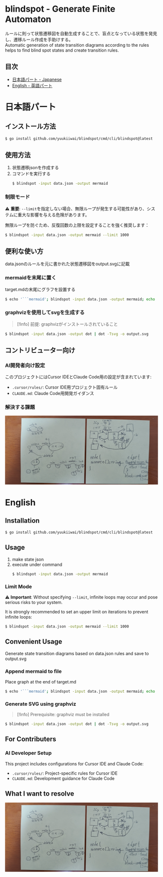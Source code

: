 # blindspot - Generate Finite Automaton
ルールに則って状態遷移図を自動生成することで、盲点となっている状態を発見し、遷移ルール作成を手助けする。  
Automatic generation of state transition diagrams according to the rules helps to find blind spot states and create transition rules.
## 目次
- [日本語パート - Japanese](#日本語パート)
- [English - 英語パート](#english)

# 日本語パート
## インストール方法
```sh
$ go install github.com/yuukiiwai/blindspot/cmd/cli/blindspot@latest
```

## 使用方法
1. 状態遷移jsonを作成する
2. コマンドを実行する
    ```sh
    $ blindspot -input data.json -output mermaid
    ```

### 制限モード
⚠️ **重要**: `--limit`を指定しない場合、無限ループが発生する可能性があり、システムに重大な影響を与える危険があります。

無限ループを防ぐため、反復回数の上限を設定することを強く推奨します：
```sh
$ blindspot -input data.json -output mermaid --limit 1000
```

## 便利な使い方
data.jsonのルールを元に書かれた状態遷移図をoutput.svgに記載

### mermaidを末尾に置く
target.mdの末尾にグラフを設置する
```sh
$ echo '```mermaid'; blindspot -input data.json -output mermaid; echo '```' >> target.md
```

### graphvizを使用してsvgを生成する
> [!Info]
> 前提: graphvizがインストールされていること

```sh
$ blindspot -input data.json -output dot | dot -Tsvg -o output.svg
```

## コントリビューター向け
### AI開発者向け設定
このプロジェクトにはCursor IDEとClaude Code用の設定が含まれています:
- `.cursor/rules/`: Cursor IDE用プロジェクト固有ルール
- `CLAUDE.md`: Claude Code用開発ガイダンス

### 解決する課題
![初期案](./1st-design.jpg)

# English
## Installation
```sh
$ go install github.com/yuukiiwai/blindspot/cmd/cli/blindspot@latest
```

## Usage
1. make state json
2. execute under command
    ```sh
    $ blindspot -input data.json -output mermaid
    ```

### Limit Mode
⚠️ **Important**: Without specifying `--limit`, infinite loops may occur and pose serious risks to your system.

It is strongly recommended to set an upper limit on iterations to prevent infinite loops:
```sh
$ blindspot -input data.json -output mermaid --limit 1000
```

## Convenient Usage
Generate state transition diagrams based on data.json rules and save to output.svg

### Append mermaid to file
Place graph at the end of target.md
```sh
$ echo '```mermaid'; blindspot -input data.json -output mermaid; echo '```' >> target.md
```

### Generate SVG using graphviz
> [!Info]
> Prerequisite: graphviz must be installed

```sh
$ blindspot -input data.json -output dot | dot -Tsvg -o output.svg
```

## For Contributers
### AI Developer Setup
This project includes configurations for Cursor IDE and Claude Code:
- `.cursor/rules/`: Project-specific rules for Cursor IDE
- `CLAUDE.md`: Development guidance for Claude Code

## What I want to resolve
![1st disign](./1st-design.jpg)
